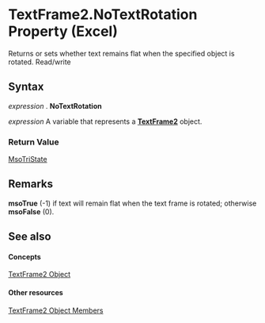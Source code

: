 
# TextFrame2.NoTextRotation Property (Excel)

Returns or sets whether text remains flat when the specified object is rotated. Read/write


## Syntax

 _expression_ . **NoTextRotation**

 _expression_ A variable that represents a **[TextFrame2](66ba23e5-9b15-b954-a1db-1bd19b4eb90d.md)** object.


### Return Value

[MsoTriState](http://msdn.microsoft.com/library/2036cfc9-be7d-e05c-bec7-af05e3c3c515%28Office.15%29.aspx)


## Remarks

 **msoTrue** (-1) if text will remain flat when the text frame is rotated; otherwise **msoFalse** (0).


## See also


#### Concepts


[TextFrame2 Object](66ba23e5-9b15-b954-a1db-1bd19b4eb90d.md)
#### Other resources


[TextFrame2 Object Members](04f18e2a-8a83-b077-fe38-4bb56edce5a7.md)
